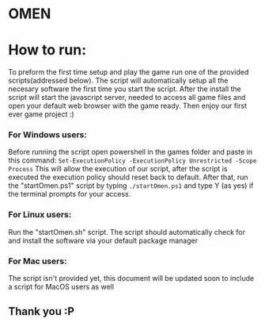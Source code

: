 # OMEN

# How to run:
To preform the first time setup and play the game run one of the provided scripts(addressed below). The script will automatically setup all the necesary software the first time you start the script.
After the install the script will start the javascript server, needed to access all game files and open your default web browser with the game ready.
Then enjoy our first ever game project :)

### For Windows users:
Before running the script open powershell in the games folder and paste in this command:
```Set-ExecutionPolicy -ExecutionPolicy Unrestricted -Scope Process```
This will allow the execution of our script, after the script is executed the execution policy should reset back to default.
After that, run the "startOmen.ps1" script by typing ```./startOmen.ps1``` and type Y (as yes) if the terminal prompts for your access.

### For Linux users:
Run the "startOmen.sh" script. The script should automatically check for and install the software via your default package manager

### For Mac users:
The script isn't provided yet, this document will be updated soon to include a script for MacOS users as well



## Thank you :P
